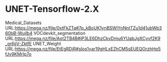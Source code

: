 # UNET-Tensorflow-2.X
Medical_Datasets URL:https://mega.nz/file/0xtFkZTa#7p_kBoUK1ynBSWlYnNntTZu1d41ubWb360bB-Wujlb4
VOCdevkit_segmentation URL:https://mega.nz/file/Aot2TB4B#jP3LE6DhzCkvDmu6YUabJgXCyvf2K9_gr6jjV-ZktfE
UNET_Weight URL:https://mega.nz/file/EtEgRDjR#sIos1yar19gHLxEZhCM5sEUEQOrzhHp5fJv9KMrIp7o